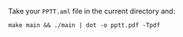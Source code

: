 Take your `PPTT.aml` file in the current directory and:

```make main && ./main | dot -o pptt.pdf -Tpdf```
